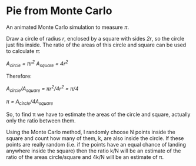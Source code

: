 # Pie from Monte Carlo

An animated Monte Carlo simulation to measure _&pi;_.

Draw a circle of radius _r_, enclosed by a square with sides _2r_, so the circle just fits inside.  The ratio of the areas of this circle and square can be used to calculate _&pi;_:

_A<sub>circle</sub> = &pi;r<sup>2</sup>_
_A<sub>square</sub> = 4r<sup>2</sup>_

Therefore:

_A<sub>circle</sub>/A<sub>square</sub> = &pi;r<sup>2</sup>/4r<sup>2</sup> = &pi;/4_

_&pi; = A<sub>circle</sub>/4A<sub>square</sub>_

So, to find π we have to estimate the areas of the circle and square, actually only the ratio between them.  

Using the Monte Carlo method, I randomly choose N points inside the square and count how many of them, k, are also inside the circle.  If these points are really random (i.e. if the points have an equal chance of landing anywhere inside the square) then the ratio k/N will be an estimate of the ratio of the areas circle/square and 4k/N will be an estimate of π.  
